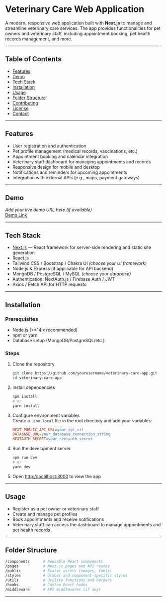 

# Veterinary Care Web Application

A modern, responsive web application built with **Next.js** to manage and streamline veterinary care services. The app provides functionalities for pet owners and veterinary staff, including appointment booking, pet health records management, and more.

---

## Table of Contents

- [Features](#features)  
- [Demo](#demo)  
- [Tech Stack](#tech-stack)  
- [Installation](#installation)  
- [Usage](#usage)  
- [Folder Structure](#folder-structure)  
- [Contributing](#contributing)  
- [License](#license)  
- [Contact](#contact)  

---

## Features

- User registration and authentication  
- Pet profile management (medical records, vaccinations, etc.)  
- Appointment booking and calendar integration  
- Veterinary staff dashboard for managing appointments and records  
- Responsive design for mobile and desktop  
- Notifications and reminders for upcoming appointments  
- Integration with external APIs (e.g., maps, payment gateways)  

---

## Demo

*Add your live demo URL here (if available)*  
[Demo Link](https://your-demo-link.com)

---

## Tech Stack

- [Next.js](https://nextjs.org/) — React framework for server-side rendering and static site generation  
- React.js  
- Tailwind CSS / Bootstrap / Chakra UI *(choose your UI framework)*  
- Node.js & Express (if applicable for API backend)  
- MongoDB / PostgreSQL / MySQL *(choose your database)*  
- Authentication: NextAuth.js / Firebase Auth / JWT  
- Axios / Fetch API for HTTP requests  

---

## Installation

### Prerequisites

- Node.js (>=14.x recommended)  
- npm or yarn  
- Database setup (MongoDB/PostgreSQL/etc.)  

### Steps

1. Clone the repository  
   ```bash
   git clone https://github.com/yourusername/veterinary-care-app.git
   cd veterinary-care-app
   ```

2. Install dependencies  
   ```bash
   npm install
   # or
   yarn install
   ```

3. Configure environment variables  
   Create a `.env.local` file in the root directory and add your variables:
   ```ini
   NEXT_PUBLIC_API_URL=your_api_url
   DATABASE_URL=your_database_connection_string
   NEXTAUTH_SECRET=your_nextauth_secret
   ```

4. Run the development server  
   ```bash
   npm run dev
   # or
   yarn dev
   ```

5. Open [http://localhost:3000](http://localhost:3000) to view the app  

---

## Usage

- Register as a pet owner or veterinary staff  
- Create and manage pet profiles  
- Book appointments and receive notifications  
- Veterinary staff can access the dashboard to manage appointments and pet health records  

---

## Folder Structure

```bash
/components      # Reusable React components  
/pages           # Next.js pages and API routes  
/public          # Static assets (images, fonts)  
/styles          # Global and component-specific styles  
/utils           # Utility functions and helpers  
/hooks           # Custom React hooks  
/middleware      # API middlewares (if any)  
```

---
